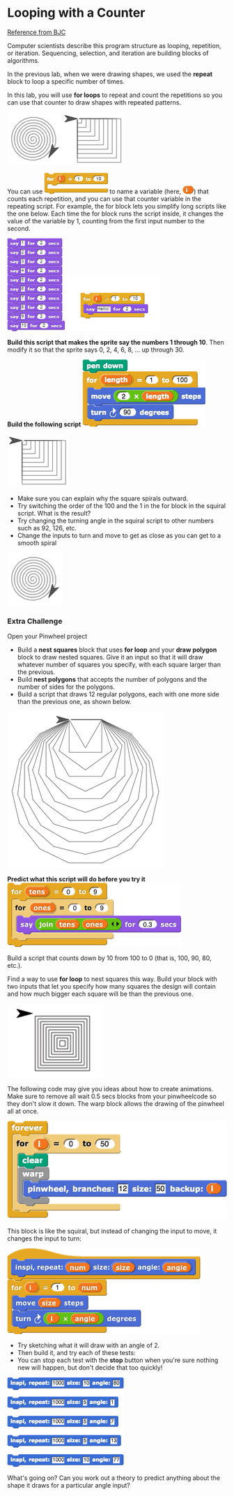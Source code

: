 # Looping with a Counter

[Reference from BJC](https://bjc.edc.org/bjc-r/cur/programming/1-introduction/3-drawing/6-the-for-block.html?topic=nyc_bjc%2F1-intro-loops.topic&course=bjc4nyc.html&novideo&noassignment)

Computer scientists describe this program structure as looping, repetition, or iteration. Sequencing, selection, and iteration are building blocks of algorithms.

In the previous lab, when we were drawing shapes, we used the **repeat** block to loop a specific number of times.

In this lab, you will use **for loops** to repeat and count the repetitions so you can use that counter to draw shapes with repeated patterns.

![](https://github.com/hoc-labs/images/blob/main/spiral.png?raw=true)![](https://github.com/hoc-labs/images/blob/main/nested-squares.png?raw=true)

You can use ![](https://github.com/hoc-labs/images/blob/main/for.png?raw=true) to name a variable (here, ![](https://github.com/hoc-labs/images/blob/main/variable-i.png?raw=true)) that counts each repetition, and you can use that counter variable in the repeating script. For example, the for block lets you simplify long scripts like the one below. Each time the for block runs the script inside, it changes the value of the variable by 1, counting from the first input number to the second.

![](https://github.com/hoc-labs/images/blob/main/for-loop-equivalent.png?raw=true)  ![](https://github.com/hoc-labs/images/blob/main/for-loop-drag-i.gif?raw=true)

**Build this script that makes the sprite say the numbers 1 through 10**.
Then modify it so that the sprite says 0, 2, 4, 6, 8, ... up through 30.


**Build the following script**
![](https://github.com/hoc-labs/images/blob/main/squirral-script.png?raw=true) 

![](https://github.com/hoc-labs/images/blob/main/nested-squares.png?raw=true)

* Make sure you can explain why the square spirals outward.
* Try switching the order of the 100 and the 1 in the for block in the squiral script. What is the result?
* Try changing the turning angle in the squiral script to other numbers such as 92, 126, etc.
* Change the inputs to turn and move to get as close as you can get to a smooth spiral

![](https://github.com/hoc-labs/images/blob/main/spiral.png?raw=true) 


### Extra Challenge
Open your Pinwheel project
* Build a **nest squares** block that uses **for loop** and your **draw polygon** block to draw nested squares. Give it an input so that it will draw whatever number of squares you specify, with each square larger than the previous. 
* Build **nest polygons** that accepts the number of polygons and the number of sides for the polygons.
* Build a script that draws 12 regular polygons, each with one more side than the previous one, as shown below.

![](https://github.com/hoc-labs/images/blob/main/polygons.png?raw=true) 

**Predict what this script will do before you try it**
![](https://github.com/hoc-labs/images/blob/main/nested-fors.png?raw=true) 

Build a script that counts down by 10 from 100 to 0 (that is, 100, 90, 80, etc.).

Find a way to use **for loop** to nest squares this way. Build your block with two inputs that let you specify how many squares the design will contain and how much bigger each square will be than the previous one.

![](https://github.com/hoc-labs/images/blob/main/concentric-squares.png?raw=true) 

The following code may give you ideas about how to create animations. Make sure to remove all wait 0.5 secs blocks from your pinwheelcode so they don't slow it down. The warp block allows the drawing of the pinwheel all at once.

![](https://github.com/hoc-labs/images/blob/main/animationCode.png?raw=true) 

This block is like the squiral, but instead of changing the input to move, it changes the input to turn:

![](https://github.com/hoc-labs/images/blob/main/inspi.png?raw=true) 

* Try sketching what it will draw with an angle of 2.
* Then build it, and try each of these tests:
* You can stop each test with the **stop** button when you're sure nothing new will happen, but don't decide that too quickly!

![](https://github.com/hoc-labs/images/blob/main/inspi-tests.png?raw=true) 

What's going on? Can you work out a theory to predict anything about the shape it draws for a particular angle input?